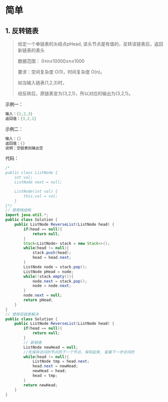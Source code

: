 # 简单

## 1. 反转链表

>   给定一个单链表的头结点pHead, 该头节点是有值的，反转该链表后，返回新链表的表头 
>
>   数据范围： 0≤n≤10000≤n≤1000  
>
>   要求：空间复杂度 O(1)，时间复杂度 O(n)。 
>
>   如当输入链表{1,2,3}时， 
>
>   经反转后，原链表变为{3,2,1}，所以对应的输出为{3,2,1}。 

示例一：

```java
输入：{1,2,3}
返回值：{3,2,1}
```

示例二：

```java
输入：{}
返回值：{}
说明：空链表则输出空                 
```

代码：

```java
/*
public class ListNode {
    int val;
    ListNode next = null;

    ListNode(int val) {
        this.val = val;
    }
}*/
// 使用栈结构
import java.util.*;
public class Solution {
    public ListNode ReverseList(ListNode head) {
        if(head == null){
            return null;
        }
        Stack<ListNode> stack = new Stack<>();
        while(head != null){
            stack.push(head);
            head = head.next;
        }
        ListNode node = stack.pop();
        ListNode pHead = node;
        while(!stack.empty()){
            node.next = stack.pop();
            node = node.next;
        }
        node.next = null;
        return pHead;
    }
}
// 使用双链表解决
public class Solution {
    public ListNode ReverseList(ListNode head) {
        if(head == null){
            return null;
        }
        // 新链表
        ListNode newHead = null;
        //先保存访问的节点的下一个节点，保存起来, 留着下一步访问的
        while(head != null){
            ListNode tmp = head.next;
            head.next = newHead;
            newHead = head;
            head = tmp;
        }
        return newHead;
    }
}
```

